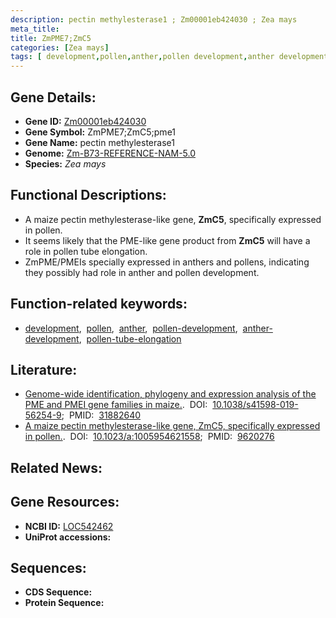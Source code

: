 ```yaml
---
description: pectin methylesterase1 ; Zm00001eb424030 ; Zea mays
meta_title:
title: ZmPME7;ZmC5
categories: [Zea mays]
tags: [ development,pollen,anther,pollen development,anther development,pollen tube elongation ]
---
```


## Gene Details:
- **Gene ID:**	[Zm00001eb424030](https://www.maizegdb.org/gene_center/gene/Zm00001eb424030)
- **Gene Symbol:** ZmPME7;ZmC5;pme1
- **Gene Name:** pectin methylesterase1
- **Genome:** [Zm-B73-REFERENCE-NAM-5.0](https://www.maizegdb.org/genome/assembly/Zm-B73-REFERENCE-NAM-5.0)
- **Species:** *Zea mays*

## Functional Descriptions:
   - A maize pectin methylesterase-like gene, **ZmC5**, specifically expressed in pollen.
   - It seems likely that the PME-like gene product from **ZmC5** will have a role in pollen tube elongation.
   - ZmPME/PMEIs specially expressed in anthers and pollens, indicating they possibly had role in anther and pollen development.

## Function-related keywords:
- [development](/tags/development/),&nbsp;&nbsp;[pollen](/tags/pollen/),&nbsp;&nbsp;[anther](/tags/anther/),&nbsp;&nbsp;[pollen-development](/tags/pollen-development/),&nbsp;&nbsp;[anther-development](/tags/anther-development/),&nbsp;&nbsp;[pollen-tube-elongation](/tags/pollen-tube-elongation/)

## Literature:
   - [Genome-wide identification, phylogeny and expression analysis of the PME and PMEI gene families in maize.]( https://www.nature.com/articles/s41598-019-56254-9).&nbsp;&nbsp;DOI:&nbsp;&nbsp;[10.1038/s41598-019-56254-9](https://www.nature.com/articles/s41598-019-56254-9);&nbsp;&nbsp;PMID:&nbsp;&nbsp;[31882640](https://pubmed.ncbi.nlm.nih.gov/31882640/)
   - [A maize pectin methylesterase-like gene, ZmC5, specifically expressed in pollen.]( https://link.springer.com/article/10.1023/A:1005954621558).&nbsp;&nbsp;DOI:&nbsp;&nbsp;[10.1023/a:1005954621558](https://link.springer.com/article/10.1023/A:1005954621558);&nbsp;&nbsp;PMID:&nbsp;&nbsp;[9620276](https://pubmed.ncbi.nlm.nih.gov/9620276/)

## Related News:

## Gene Resources:
- **NCBI ID:**  [LOC542462](https://www.ncbi.nlm.nih.gov/gene/?term=LOC542462)
- **UniProt accessions:** [](https://www.uniprot.org/uniprotkb//entry)



## Sequences:
- **CDS Sequence:**
- **Protein Sequence:**
